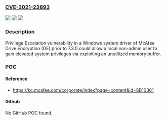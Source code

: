 ### [CVE-2021-23893](https://cve.mitre.org/cgi-bin/cvename.cgi?name=CVE-2021-23893)
![](https://img.shields.io/static/v1?label=Product&message=McAfee%20Drive%20Encryption%20(MDE)&color=blue)
![](https://img.shields.io/static/v1?label=Version&message=%3C%207.3.0%20HF1%20&color=brighgreen)
![](https://img.shields.io/static/v1?label=Vulnerability&message=CWE-269%3A%20Improper%20Privilege%20Management&color=brighgreen)

### Description

Privilege Escalation vulnerability in a Windows system driver of McAfee Drive Encryption (DE) prior to 7.3.0 could allow a local non-admin user to gain elevated system privileges via exploiting an unutilized memory buffer.

### POC

#### Reference
- https://kc.mcafee.com/corporate/index?page=content&id=SB10361

#### Github
No GitHub POC found.

